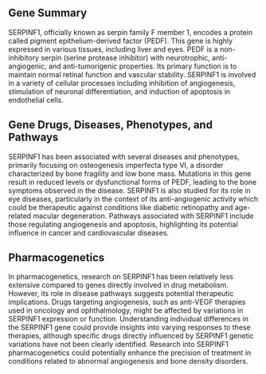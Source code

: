 ## Gene Summary
SERPINF1, officially known as serpin family F member 1, encodes a protein called pigment epithelium-derived factor (PEDF). This gene is highly expressed in various tissues, including liver and eyes. PEDF is a non-inhibitory serpin (serine protease inhibitor) with neurotrophic, anti-angiogenic, and anti-tumorigenic properties. Its primary function is to maintain normal retinal function and vascular stability. SERPINF1 is involved in a variety of cellular processes including inhibition of angiogenesis, stimulation of neuronal differentiation, and induction of apoptosis in endothelial cells.

## Gene Drugs, Diseases, Phenotypes, and Pathways
SERPINF1 has been associated with several diseases and phenotypes, primarily focusing on osteogenesis imperfecta type VI, a disorder characterized by bone fragility and low bone mass. Mutations in this gene result in reduced levels or dysfunctional forms of PEDF, leading to the bone symptoms observed in the disease. SERPINF1 is also studied for its role in eye diseases, particularly in the context of its anti-angiogenic activity which could be therapeutic against conditions like diabetic retinopathy and age-related macular degeneration. Pathways associated with SERPINF1 include those regulating angiogenesis and apoptosis, highlighting its potential influence in cancer and cardiovascular diseases.

## Pharmacogenetics
In pharmacogenetics, research on SERPINF1 has been relatively less extensive compared to genes directly involved in drug metabolism. However, its role in disease pathways suggests potential therapeutic implications. Drugs targeting angiogenesis, such as anti-VEGF therapies used in oncology and ophthalmology, might be affected by variations in SERPINF1 expression or function. Understanding individual differences in the SERPINF1 gene could provide insights into varying responses to these therapies, although specific drugs directly influenced by SERPINF1 genetic variations have not been clearly identified. Research into SERPINF1 pharmacogenetics could potentially enhance the precision of treatment in conditions related to abnormal angiogenesis and bone density disorders.